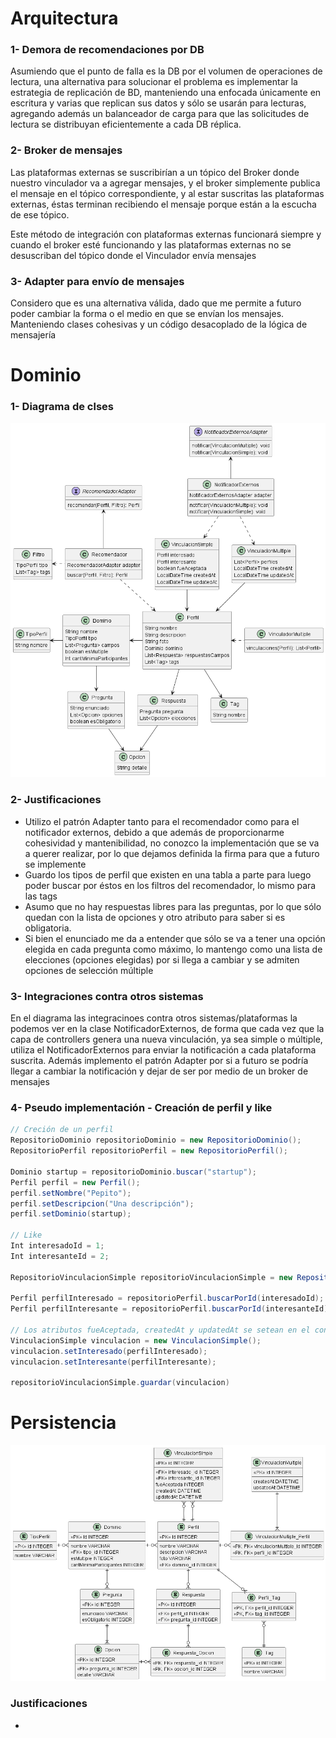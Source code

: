 # Arquitectura
### 1- Demora de recomendaciones por DB
Asumiendo que el punto de falla es la DB por el volumen de operaciones de lectura, una alternativa para solucionar el problema
es implementar la estrategia de replicación de BD, manteniendo una enfocada únicamente en escritura y varias que replican sus datos y sólo se usarán para lecturas,
agregando además un balanceador de carga para que las solicitudes de lectura se distribuyan eficientemente a cada DB réplica.

### 2- Broker de mensajes
Las plataformas externas se suscribirían a un tópico del Broker donde nuestro vinculador va a agregar mensajes, y el broker simplemente publica el mensaje en el tópico correspondiente,
y al estar suscritas las plataformas externas, éstas terminan recibiendo el mensaje porque están a la escucha de ese tópico.

Este método de integración con plataformas externas funcionará siempre y cuando el broker esté funcionando y las plataformas externas no se desuscriban del tópico donde el Vinculador envía mensajes

### 3- Adapter para envío de mensajes
Considero que es una alternativa válida, dado que me permite a futuro poder cambiar la forma o el medio en que se envían los mensajes.
Manteniendo clases cohesivas y un código desacoplado de la lógica de mensajería

# Dominio
### 1- Diagrama de clses
![Diagrama de clases](img.png)

### 2- Justificaciones
- Utilizo el patrón Adapter tanto para el recomendador como para el notificador externos, debido a que además de proporcionarme cohesividad y mantenibilidad, no conozco la implementación que se va a querer realizar, por lo que dejamos definida la firma para que a futuro se implemente
- Guardo los tipos de perfil que existen en una tabla a parte para luego poder buscar por éstos en los filtros del recomendador, lo mismo para las tags
- Asumo que no hay respuestas libres para las preguntas, por lo que sólo quedan con la lista de opciones y otro atributo para saber si es obligatoria.
- Si bien el enunciado me da a entender que sólo se va a tener una opción elegida en cada pregunta como máximo, lo mantengo como una lista de elecciones (opciones elegidas) por si llega a cambiar y se admiten opciones de selección múltiple

### 3- Integraciones contra otros sistemas
En el diagrama las integracinoes contra otros sistemas/plataformas la podemos ver en la clase NotificadorExternos, de forma que cada vez que la capa de controllers genera una nueva vinculación,
ya sea simple o múltiple, utiliza el NotificadorExternos para enviar la notificación a cada plataforma suscrita. Además implemento el patrón Adapter por si a futuro se podría llegar a cambiar la notificación
y dejar de ser por medio de un broker de mensajes

### 4- Pseudo implementación - Creación de perfil y like
```java
// Creción de un perfil
RepositorioDominio repositorioDominio = new RepositorioDominio();
RepositorioPerfil repositorioPerfil = new RepositorioPerfil();

Dominio startup = repositorioDominio.buscar("startup");
Perfil perfil = new Perfil();
perfil.setNombre("Pepito");
perfil.setDescripcion("Una descripción");
perfil.setDominio(startup);

// Like
Int interesadoId = 1;
Int interesanteId = 2;

RepositorioVinculacionSimple repositorioVinculacionSimple = new RepositorioVinculacionSimple();

Perfil perfilInteresado = repositorioPerfil.buscarPorId(interesadoId);
Perfil perfilInteresante = repositorioPerfil.buscarPorId(interesanteId);

// Los atributos fueAceptada, createdAt y updatedAt se setean en el constructor
VinculacionSimple vinculacion = new VinculacionSimple();
vinculacion.setInteresado(perfilInteresado);
vinculacion.setInteresante(perfilInteresante);

repositorioVinculacionSimple.guardar(vinculacion)
```

# Persistencia
![img_1.png](img_1.png)

### Justificaciones
- 

